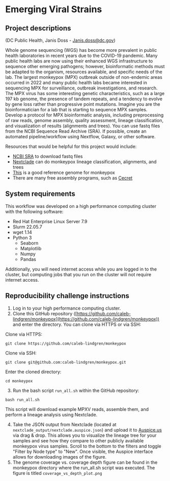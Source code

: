 # Emerging Viral Strains 

## Project descriptions

(DC Public Health, Janis Doss - Janis.doss@dc.gov)

Whole genome sequencing (WGS) has become more prevalent in public health laboratories in recent years due to the COVID-19 pandemic. Many public health labs are now using their enhanced WGS infrastructure to sequence other emerging pathogens; however, bioinformatic methods must be adapted to the organism, resources available, and specific needs of the lab. The largest monkeypox (MPX) outbreak outside of non-endemic areas occurred in 2022 and many public health labs became interested in sequencing MPX for surveillance, outbreak investigations, and research. The MPX virus has some interesting genetic characteristics, such as a large 197 kb genome, the presence of tandem repeats, and a tendency to evolve by gene loss rather than progressive point mutations. Imagine you are the bioinformatician for a lab that is starting to sequence MPX samples. Develop a protocol for MPX bioinformatic analysis, including preprocessing of raw reads, genome assembly, quality assessment, lineage classification, and visualization of results (alignments and trees). You can use fastq files from the NCBI Sequence Read Archive (SRA). If possible, create an automated pipeline/workflow using Nextflow, Galaxy, or other software.
 
Resources that would be helpful for this project would include:
- [NCBI SRA](https://www.ncbi.nlm.nih.gov/sra) to download fastq files
- [Nextclade](https://clades.nextstrain.org/) can do monkeypox lineage classification, alignments, and trees
- [This](https://www.ncbi.nlm.nih.gov/nuccore/NC_063383) is a good reference genome for monkeypox
- There are many free assembly programs, such as [Cecret](https://github.com/UPHL-BioNGS/Cecret)

## System requirements

This workflow was developed on a high performance computing cluster with the following software:

- Red Hat Enterprise Linux Server 7.9
- Slurm 22.05.7
- wget 1.14
- Python 3
    - Seaborn
    - Matplotlib
    - Numpy
    - Pandas
    
Additionally, you will need internet access while you are logged in to the cluster, but computing jobs that you run on the cluster will not require internet access. 

## Reproducibility challenge instructions

1. Log in to your high performance computing cluster. 
2. Clone this GitHub repository ([https://github.com/caleb-lindgren/monkeypox](https://github.com/caleb-lindgren/monkeypox)) and enter the directory. You can clone via HTTPS or via SSH:

Clone via HTTPS:

```unix
git clone https://github.com/caleb-lindgren/monkeypox
```

Clone via SSH:

```unix
git clone git@github.com:caleb-lindgren/monkeypox.git
```
Enter the cloned directory:

```unix
cd monkeypox
```
3. Run the bash script `run_all.sh` within the GitHub repository:

```unix
bash run_all.sh
```

This script will download example MPXV reads, assemble them, and perform a lineage analysis using Nextclade.

4. Take the JSON output from Nextclade (located at `nextclade_output/nextclade.auspice.json`) and upload it to [Auspice.us](https://auspice.us/) via drag & drop. This allows you to visualize the lineage tree for your samples and see how they compare to other publicly available monkeypox virus samples. Scroll to the bottom to the filters and toggle "Filter by Node type" to "New". Once visible, the Auspice interface allows for downloading images of the figure.
5. The genome coverage vs. coverage depth figure can be found in the monkeypox directory where the run_all.sh script was executed. The figure is titled `coverage_vs_depth_plot.png`
